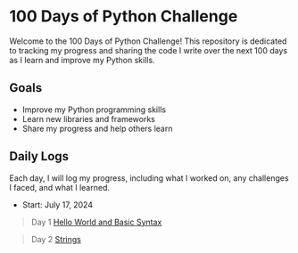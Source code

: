 # 100 Days of Python Challenge

Welcome to the 100 Days of Python Challenge! This repository is dedicated to tracking my progress and sharing the code I write over the next 100 days as I learn and improve my Python skills.

## Goals

- Improve my Python programming skills
- Learn new libraries and frameworks
- Share my progress and help others learn

## Daily Logs

Each day, I will log my progress, including what I worked on, any challenges I faced, and what I learned. 

- Start: July 17, 2024

> Day 1
[Hello World and Basic Syntax](https://github.com/JohnDev19/100-days-of-Python/tree/main/Day%201)

> Day 2 [Strings](https://github.com/JohnDev19/100-days-of-Python/tree/main/Day%202)
